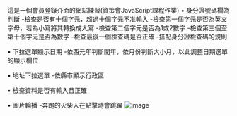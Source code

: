 這是一個會員登錄介面的網站練習(資策會JavaScript課程作業)
•	身分證號碼欄為判斷
  -檢查是否有十個字元，超過十個字元不准輸入
  -檢查第一個字元是否為英文字母，若為小寫將其轉換成大寫
  -檢查第二個字元是否為1或2數字
  -檢查第三個至第十個字元是否為數字
  -檢查最後一個檢查碼是否正確
  -搭配身分證檢查碼的規則

•	下拉選單顯示日期
  -依西元年判斷閏年，依月份判斷大小月，以此調整日期選單的顯示欄位

•	地址下拉選單
  -依縣市顯示行政區

•	檢查資料是否有輸入且正確

•	圖片輪播
  -奔跑的火柴人在點擊時會跳躍
![image](https://user-images.githubusercontent.com/90513341/210948407-88df2faf-d48b-4b35-92b1-b7f80d4ccc52.png)

